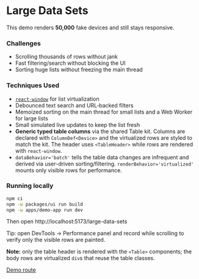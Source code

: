# Large Data Sets

This demo renders **50,000** fake devices and still stays responsive.

### Challenges
- Scrolling thousands of rows without jank
- Fast filtering/search without blocking the UI
- Sorting huge lists without freezing the main thread

### Techniques Used
- [`react-window`](https://github.com/bvaughn/react-window) for list virtualization
- Debounced text search and URL‑backed filters
- Memoized sorting on the main thread for small lists and a Web Worker for large lists
- Small simulated live updates to keep the list fresh
- **Generic typed table columns** via the shared Table kit. Columns are declared with `ColumnDef<Device>` and the virtualized rows are styled to match the kit. The header uses `<TableHeader>` while rows are rendered with `react-window`.
- `dataBehavior='batch'` tells the table data changes are infrequent and derived via user-driven sorting/filtering. `renderBehavior='virtualized'` mounts only visible rows for performance.

### Running locally
```bash
npm ci
npm -w packages/ui run build
npm -w apps/demo-app run dev
```
Then open http://localhost:5173/large-data-sets

Tip: open DevTools → Performance panel and record while scrolling to verify only the visible rows are painted.

**Note:** only the table header is rendered with the `<Table>` components; the body rows are virtualized `div`s that reuse the table classes.

[Demo route](/large-data-sets)
